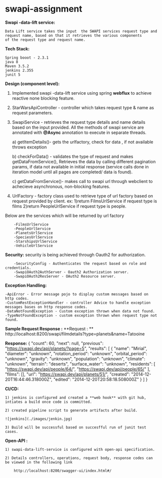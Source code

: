 # swapi-assignment

**Swapi -data-lift service:** 
	
	Data Lift service takes the input  the SWAPI services request type and request name, based on that it retrieves the various components
	of the request type and request name.

**Tech Stack:**
		
	Spring booot - 2.3.1
	java 8
	Maven 3.5.2
	jenkins 2.355
	junit 5
		
**Design (component level):**

1) Implemented swapi -data-lift service  using spring **webflux** to achieve reactive none blocking feature.
		
2) StarWarsApiController - controller  which takes request type  & name as request parameters.
		
3) SwapiService - retrieves the request type details and name details based on the input provided.
 All the methods of swapi service are annotated with **@Async** annotation to execute in separate threads.
		  
	a) getItemDetails()- gets the urlfactory, check for data , if not available throws exception
			
	b) checkForData() - validates the type of request and makes getDataFromService(),
	Retrieves the data by calling different pagination params, if data not available in initial response
	(service calls done in iteration model until all pages are completed/ data is found).
				
	c) getDataFromService()- makes call to swapi url through webclient to achecieve asynchronous, non-blocking features.
			
4) UrlFactory - factory class used to retrieve type of url factory based on request provided by client.
	ex: 1)return FilmsUrlService if request type is films
	2)return PeopleUrlService if request type is people.
			
Below are the services which will be returned by url factory
			
		-FilmsUrlService
		-PeopleUrlService
		-PlanetsUrlService
		-SpeciesUrlService
		-StarshipsUrlService
		-VehicleUrlService
			
**Security:**
		security is being achieved through Oauth2 for authorization.
		
		-SecurityConfig - Authenticates the request based on role and credentials.
		-SwapiOAuth2AuthServer - Oauth2 Authorization server.
		-SwapiOAuth2ResServer - OAuth2 Resource server.
	
**Exception Handling:**

	-ApiError - Error message pojo to display custom messages based on http codes.
	-CustomRestExceptionHandler - controller Advice to handle exception messages bases on http response codes.
	-DataNotFoundException - Custom exception thrown when data not found.  
	-TypeNotFoundException - custom exception thrown when request type not found.

		
**Sample Request Response :**
**Request : **
		http://localhost:8200/swapi/filmdetails?type=planets&name=Tatooine

**Response:**
					{
					    "count": 60,
					    "next": null,
					    "previous": "https://swapi.dev/api/planets/?page=5",
					    "results": [
					        {
					            "name": "Mirial",
					            "diameter": "unknown",
					            "rotation_period": "unknown",
					            "orbital_period": "unknown",
					            "gravity": "unknown",
					            "population": "unknown",
					            "climate": "unknown",
					            "terrain": "deserts",
					            "surface_water": "unknown",
					            "residents": [
					                "https://swapi.dev/api/people/64/",
					                "https://swapi.dev/api/people/65/"
					            ],
					            "films": [],
					            "url": "https://swapi.dev/api/planets/51/",
					            "created": "2014-12-20T16:44:46.318000Z",
					            "edited": "2014-12-20T20:58:18.508000Z"
					        }
					    ]
					}
					
**CI/CD:** 

	1) jenkins is configured and created a **web hook** with git hub, intiates a build once code is committed.
	
	2) created pipeline script to generate artifacts after build.
	
	![jenkins](./images/jenkin.jpg)
	
	3) Build will be successful based on succesfful run of junit test cases.
	
**Open-API :**
	
	1) swapi-data-lift-service is configured with open-api specification.
	
	2) Details controllers, operations, request body, response codes can be viewed in the following link
		
		http://localhost:8200/swagger-ui/index.html#/
	
	
	
